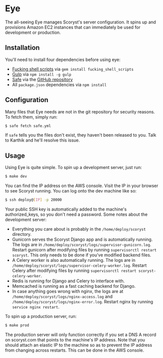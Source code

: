 # Eye
The all-seeing Eye manages Scoryst's server configuration. It spins up and
provisions Amazon EC2 instances that can immediately be used for development or
production.

## Installation
You'll need to install four dependencies before using eye:

- [Fucking shell scripts](http://fuckingshellscripts.org/) via `gem install
  fucking_shell_scripts`
- [Gulp](http://gulpjs.com/) via `npm install -g gulp`
- [Safe](https://github.com/scoryst/safe) via the [GitHub
  repository](https://github.com/scoryst/safe)
- All `package.json` dependencies via `npm install`

## Configuration
Many files that Eye needs are not in the git repository for security reasons.
To fetch them, simply run:

```sh
$ safe fetch safe.yml
```

If `safe` tells you the files don't exist, they haven't been released to you.
Talk to Karthik and he'll resolve this issue.

## Usage
Using Eye is quite simple. To spin up a development server, just run:

```sh
$ make dev
```

You can find the IP address on the AWS console. Visit the IP in your browser to
see Scoryst running. You can log onto the dev machine like so:

```sh
$ ssh deploy@[IP] -p 20000
```

Your public SSH key is automatically added to the machine's authorized\_keys,
so you don't need a password. Some notes about the development server:

- Everything you care about is probably in the `/home/deploy/scoryst`
  directory.
- Gunicorn serves the Scoryst Django app and is automatically running. The logs
  are in `/home/deploy/scoryst/logs/supervisor-gunicorn.log`. Restart gunicorn
  after modifying files by running `supervisorctl restart scoryst`. This only
  needs to be done if you've modified backend files.
- A Celery worker is also automatically running. The logs are in
  `/home/deploy/scoryst/logs/supervisor-celery-worker.log`. Restart Celery
  after modifying files by running `supervisorctl restart
  scoryst-celery-worker`.
- Redis is running for Django and Celery to interface with.
- Memcached is running as a fast caching backend for Django.
- In case anything goes wrong with nginx, the logs are at
  `/home/deploy/scoryst/logs/nginx-access.log` and
  `/home/deploy/scoryst/logs/nginx-error.log`. Restart nginx by running
  `service nginx restart`.

To spin up a production server, run:

```sh
$ make prod
```

The production server will only function correctly if you set a DNS A record on
scoryst.com that points to the machine's IP address. Note that you should
attach an elastic IP to the machine so as to prevent the IP address from
changing across restarts. This can be done in the AWS console.
